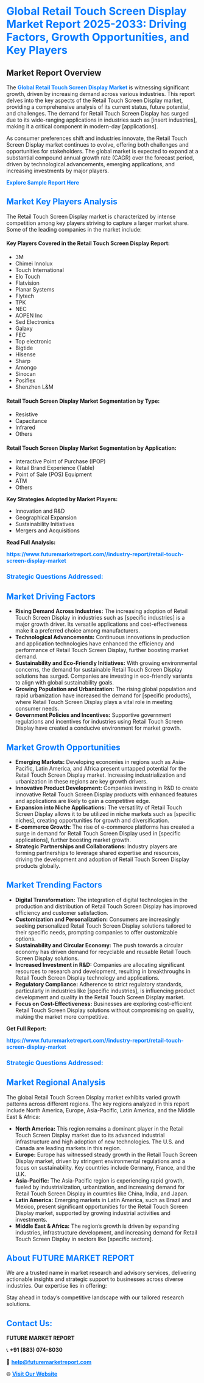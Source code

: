 <h1 style="color: #007BFF;">Global Retail Touch Screen Display Market Report 2025-2033: Driving Factors, Growth Opportunities, and Key Players</h1>

<section id="overview">
<h2>Market Report Overview</h2>
<p>The <a href="https://www.futuremarketreport.com//industry-report/retail-touch-screen-display-market" style="color: #007BFF; text-decoration: none;"><strong>Global Retail Touch Screen Display Market</strong></a> is witnessing significant growth, driven by increasing demand across various industries. This report delves into the key aspects of the Retail Touch Screen Display market, providing a comprehensive analysis of its current status, future potential, and challenges. The demand for Retail Touch Screen Display has surged due to its wide-ranging applications in industries such as [insert industries], making it a critical component in modern-day [applications].</p>
<p>As consumer preferences shift and industries innovate, the Retail Touch Screen Display market continues to evolve, offering both challenges and opportunities for stakeholders. The global market is expected to expand at a substantial compound annual growth rate (CAGR) over the forecast period, driven by technological advancements, emerging applications, and increasing investments by major players.</p>
</section>

<section id="overview">
<p><a href="https://www.futuremarketreport.com//request-sample/reportId=81255" style="color: #007BFF; text-decoration: none;"><strong>Explore Sample Report Here</strong></a></p>
</section>

<section id="key-players">
<h2 style="color: #007BFF;">Market Key Players Analysis</h2>
<p>The Retail Touch Screen Display market is characterized by intense competition among key players striving to capture a larger market share. Some of the leading companies in the market include:</p>
<h4>Key Players Covered in the Retail Touch Screen Display Report:</h4>
<ul><li>3M</li><li>Chimei Innolux</li><li>Touch International</li><li>Elo Touch</li><li>Flatvision</li><li>Planar Systems</li><li>Flytech</li><li>TPK</li><li>NEC</li><li>AOPEN Inc</li><li>Sed Electronics</li><li>Galaxy</li><li>FEC</li><li>Top electronic</li><li>Bigtide</li><li>Hisense</li><li>Sharp</li><li>Amongo</li><li>Sinocan</li><li>Posiflex</li><li>Shenzhen L&amp;M</li></ul>
<h4>Retail Touch Screen Display Market Segmentation by Type:</h4>
<ul><li>Resistive</li><li>Capacitance</li><li>Infrared</li><li>Others</li></ul>

<h4>Retail Touch Screen Display Market Segmentation by Application:</h4>
<ul><li>Interactive Point of Purchase (IPOP)</li><li>Retail Brand Experience (Table)</li><li>Point of Sale (POS) Equipment</li><li>ATM</li><li>Others</li></ul>
<p><strong>Key Strategies Adopted by Market Players:</strong></p>
<ul>
<li>Innovation and R&D</li>
<li>Geographical Expansion</li>
<li>Sustainability Initiatives</li>
<li>Mergers and Acquisitions</li>
</ul>
</section>

<section>
<p><strong>Read Full Analysis: </strong></p><a href="https://www.futuremarketreport.com//industry-report/retail-touch-screen-display-market" style="color: #007BFF; text-decoration: none;"><strong>https://www.futuremarketreport.com//industry-report/retail-touch-screen-display-market</strong></a>
<h3 style="color: #007BFF;">Strategic Questions Addressed:</h3>
</section>

<section id="driving-factors">
<h2 style="color: #007BFF;">Market Driving Factors</h2>
<ul>
<li><strong>Rising Demand Across Industries:</strong> The increasing adoption of Retail Touch Screen Display in industries such as [specific industries] is a major growth driver. Its versatile applications and cost-effectiveness make it a preferred choice among manufacturers.</li>
<li><strong>Technological Advancements:</strong> Continuous innovations in production and application technologies have enhanced the efficiency and performance of Retail Touch Screen Display, further boosting market demand.</li>
<li><strong>Sustainability and Eco-Friendly Initiatives:</strong> With growing environmental concerns, the demand for sustainable Retail Touch Screen Display solutions has surged. Companies are investing in eco-friendly variants to align with global sustainability goals.</li>
<li><strong>Growing Population and Urbanization:</strong> The rising global population and rapid urbanization have increased the demand for [specific products], where Retail Touch Screen Display plays a vital role in meeting consumer needs.</li>
<li><strong>Government Policies and Incentives:</strong> Supportive government regulations and incentives for industries using Retail Touch Screen Display have created a conducive environment for market growth.</li>
</ul>
</section>

<section id="growth-opportunities">
<h2 style="color: #007BFF;">Market Growth Opportunities</h2>
<ul>
<li><strong>Emerging Markets:</strong> Developing economies in regions such as Asia-Pacific, Latin America, and Africa present untapped potential for the Retail Touch Screen Display market. Increasing industrialization and urbanization in these regions are key growth drivers.</li>
<li><strong>Innovative Product Development:</strong> Companies investing in R&D to create innovative Retail Touch Screen Display products with enhanced features and applications are likely to gain a competitive edge.</li>
<li><strong>Expansion into Niche Applications:</strong> The versatility of Retail Touch Screen Display allows it to be utilized in niche markets such as [specific niches], creating opportunities for growth and diversification.</li>
<li><strong>E-commerce Growth:</strong> The rise of e-commerce platforms has created a surge in demand for Retail Touch Screen Display used in [specific applications], further boosting market growth.</li>
<li><strong>Strategic Partnerships and Collaborations:</strong> Industry players are forming partnerships to leverage shared expertise and resources, driving the development and adoption of Retail Touch Screen Display products globally.</li>
</ul>
</section>

<section id="trending-factors">
<h2 style="color: #007BFF;">Market Trending Factors</h2>
<ul>
<li><strong>Digital Transformation:</strong> The integration of digital technologies in the production and distribution of Retail Touch Screen Display has improved efficiency and customer satisfaction.</li>
<li><strong>Customization and Personalization:</strong> Consumers are increasingly seeking personalized Retail Touch Screen Display solutions tailored to their specific needs, prompting companies to offer customizable options.</li>
<li><strong>Sustainability and Circular Economy:</strong> The push towards a circular economy has driven demand for recyclable and reusable Retail Touch Screen Display solutions.</li>
<li><strong>Increased Investment in R&D:</strong> Companies are allocating significant resources to research and development, resulting in breakthroughs in Retail Touch Screen Display technology and applications.</li>
<li><strong>Regulatory Compliance:</strong> Adherence to strict regulatory standards, particularly in industries like [specific industries], is influencing product development and quality in the Retail Touch Screen Display market.</li>
<li><strong>Focus on Cost-Effectiveness:</strong> Businesses are exploring cost-efficient Retail Touch Screen Display solutions without compromising on quality, making the market more competitive.</li>
</ul>
</section>

<section>
<p><strong>Get Full Report: </strong></p><a href="https://www.futuremarketreport.com//industry-report/retail-touch-screen-display-market" style="color: #007BFF; text-decoration: none;"><strong>https://www.futuremarketreport.com//industry-report/retail-touch-screen-display-market</strong></a>
<h3 style="color: #007BFF;">Strategic Questions Addressed:</h3>
</section>


<section id="regional-analysis">
<h2 style="color: #007BFF;">Market Regional Analysis</h2>
<p>The global Retail Touch Screen Display market exhibits varied growth patterns across different regions. The key regions analyzed in this report include North America, Europe, Asia-Pacific, Latin America, and the Middle East & Africa:</p>
<ul>
<li><strong>North America:</strong> This region remains a dominant player in the Retail Touch Screen Display market due to its advanced industrial infrastructure and high adoption of new technologies. The U.S. and Canada are leading markets in this region.</li>
<li><strong>Europe:</strong> Europe has witnessed steady growth in the Retail Touch Screen Display market, driven by stringent environmental regulations and a focus on sustainability. Key countries include Germany, France, and the U.K.</li>
<li><strong>Asia-Pacific:</strong> The Asia-Pacific region is experiencing rapid growth, fueled by industrialization, urbanization, and increasing demand for Retail Touch Screen Display in countries like China, India, and Japan.</li>
<li><strong>Latin America:</strong> Emerging markets in Latin America, such as Brazil and Mexico, present significant opportunities for the Retail Touch Screen Display market, supported by growing industrial activities and investments.</li>
<li><strong>Middle East & Africa:</strong> The region’s growth is driven by expanding industries, infrastructure development, and increasing demand for Retail Touch Screen Display in sectors like [specific sectors].</li>
</ul>
</section>

<footer>
<h2 style="color: #007BFF;">About FUTURE MARKET REPORT</h2>
<p>We are a trusted name in market research and advisory services, delivering actionable insights and strategic support to businesses across diverse industries. Our expertise lies in offering:</p>

<p>Stay ahead in today’s competitive landscape with our tailored research solutions.</p>

<h2 style="color: #007BFF;">Contact Us:</h2>
<p><strong>FUTURE MARKET REPORT</strong></p>
<p>📞 <strong>+91 (883) 074-8030</strong></p>
<p>📧 <strong><a href="mailto:help@futuremarketreport.com" style="color: #007BFF;">help@futuremarketreport.com</a></strong></p>
<p>🌐 <strong><a href="https://www.futuremarketreport.com/" style="color: #007BFF;">Visit Our Website</a></strong></p>
</footer>